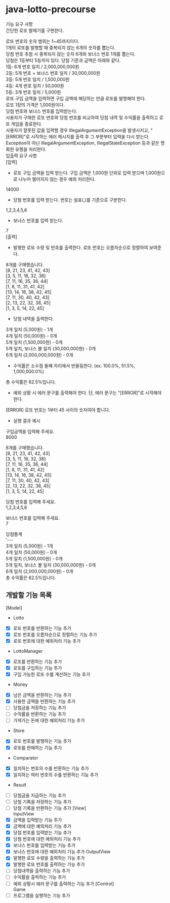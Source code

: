 # java-lotto-precourse  
기능 요구 사항  
간단한 로또 발매기를 구현한다.  

로또 번호의 숫자 범위는 1~45까지이다.  
1개의 로또를 발행할 때 중복되지 않는 6개의 숫자를 뽑는다.  
당첨 번호 추첨 시 중복되지 않는 숫자 6개와 보너스 번호 1개를 뽑는다.  
당첨은 1등부터 5등까지 있다. 당첨 기준과 금액은 아래와 같다.  
1등: 6개 번호 일치 / 2,000,000,000원  
2등: 5개 번호 + 보너스 번호 일치 / 30,000,000원  
3등: 5개 번호 일치 / 1,500,000원  
4등: 4개 번호 일치 / 50,000원  
5등: 3개 번호 일치 / 5,000원  
로또 구입 금액을 입력하면 구입 금액에 해당하는 만큼 로또를 발행해야 한다.  
로또 1장의 가격은 1,000원이다.  
당첨 번호와 보너스 번호를 입력받는다.  
사용자가 구매한 로또 번호와 당첨 번호를 비교하여 당첨 내역 및 수익률을 출력하고 로또 게임을 종료한다.  
사용자가 잘못된 값을 입력할 경우 IllegalArgumentException을 발생시키고, "[ERROR]"로 시작하는 에러 메시지를 출력 후 그 부분부터 입력을 다시 받는다.  
Exception이 아닌 IllegalArgumentException, IllegalStateException 등과 같은 명확한 유형을 처리한다.  
입출력 요구 사항  
[입력]  
- 로또 구입 금액을 입력 받는다. 구입 금액은 1,000원 단위로 입력 받으며 1,000원으로 나누어 떨어지지 않는 경우 예외 처리한다.  

14000  
- 당첨 번호를 입력 받는다. 번호는 쉼표(,)를 기준으로 구분한다.  

1,2,3,4,5,6  
- 보너스 번호를 입력 받는다.  

7  
[출력]  
- 발행한 로또 수량 및 번호를 출력한다. 로또 번호는 오름차순으로 정렬하여 보여준다.  

8개를 구매했습니다.  
[8, 21, 23, 41, 42, 43]  
[3, 5, 11, 16, 32, 38]  
[7, 11, 16, 35, 36, 44]  
[1, 8, 11, 31, 41, 42]  
[13, 14, 16, 38, 42, 45]  
[7, 11, 30, 40, 42, 43]  
[2, 13, 22, 32, 38, 45]  
[1, 3, 5, 14, 22, 45]  
- 당첨 내역을 출력한다.  

3개 일치 (5,000원) - 1개  
4개 일치 (50,000원) - 0개  
5개 일치 (1,500,000원) - 0개  
5개 일치, 보너스 볼 일치 (30,000,000원) - 0개  
6개 일치 (2,000,000,000원) - 0개  
- 수익률은 소수점 둘째 자리에서 반올림한다. (ex. 100.0%, 51.5%, 1,000,000.0%)  

총 수익률은 62.5%입니다.  
- 예외 상황 시 에러 문구를 출력해야 한다. 단, 에러 문구는 "[ERROR]"로 시작해야 한다.  

[ERROR] 로또 번호는 1부터 45 사이의 숫자여야 합니다.  
- 실행 결과 예시  

구입금액을 입력해 주세요.  
8000  
  
8개를 구매했습니다.  
[8, 21, 23, 41, 42, 43]  
[3, 5, 11, 16, 32, 38]  
[7, 11, 16, 35, 36, 44]  
[1, 8, 11, 31, 41, 42]  
[13, 14, 16, 38, 42, 45]  
[7, 11, 30, 40, 42, 43]  
[2, 13, 22, 32, 38, 45]  
[1, 3, 5, 14, 22, 45]  
  
당첨 번호를 입력해 주세요.  
1,2,3,4,5,6  
  
보너스 번호를 입력해 주세요.  
7  
  

당첨통계  
'---  
3개 일치 (5,000원) - 1개  
4개 일치 (50,000원) - 0개  
5개 일치 (1,500,000원) - 0개  
5개 일치, 보너스 볼 일치 (30,000,000원) - 0개  
6개 일치 (2,000,000,000원) - 0개  
총 수익률은 62.5%입니다.  



## 개발할 기능 목록

[Model]    
- Lotto 
- [x] 로또 번호를 반환하는 기능 추가
- [x] 로또 번호를 오름차순으로 정렬하는 기능 추가
- [x] 로또 번호에 대한 예외처리 기능 추가
- LottoManager
- [x] 로또를 반환하는 기능 추가
- [x] 로또를 구입하는 기능 추가
- [x] 구입 가능한 로또 수를 계산하는 기능 추가
- Money
- [x] 남은 금액을 반환하는 기능 추가
- [x] 사용한 금액을 반환하는 기능 추가
- [ ] 당첨금을 저장하는 기능 추가
- [ ] 수익률을 반환하는 기능 추가
- [ ] 가져가는 돈에 대한 예외처리 기능 추가
- Store
- [x] 로또 번호를 발행하는 기능 추가
- [x] 로또를 판매하는 기능 추가
- Comparator
- [x] 일치하는 번호의 수를 반환하는 기능 추가
- [x] 일치하는 여러 번호의 수를 반환하는 기능 추가
- Result
- [ ] 당첨금을 지급하는 기능 추가
- [ ] 당첨 기록을 저장하는 기능 추가
- [ ] 당첨 기록을 반환하는 기능 추가
[View]  
InputView
- [x] 금액을 입력받는 기능 추가
- [x] 금액에 대한 예외처리 기능 추가
- [x] 당첨 번호를 입력받는 기능 추가
- [x] 당첨 번호에 대한 예외처리 기능 추가
- [x] 보너스 번호를 입력받는 기능 추가
- [x] 보너스 번호에 대한 예외처리 기능 추가
OutputView  
- [x] 발행한 로또 수량을 출력하는 기능 추가
- [x] 발행한 로또 번호를 출력하는 기능 추가
- [ ] 당첨내역을 출력하는 기능 추가
- [ ] 수익률을 출력하는 기능 추가
- [ ] 예외 상황시 에러 문구를 출력하는 기능 추가
[Control]    
Game
- [ ] 프로그램을 실행하는 기능 추가
